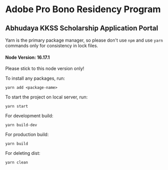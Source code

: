# Adobe Pro Bono Residency Program

## Abhudaya KKSS Scholarship Application Portal

Yarn is the primary package manager, so please don't use `npm` and use `yarn` commands only for consistency in lock files.

#### Node Version: 16.17.1

Please stick to this node version only!

To install any packages, run:

`yarn add <package-name>`

To start the project on local server, run:

`yarn start`

For development build:

`yarn build-dev`

For production build:

`yarn build`

For deleting dist:

`yarn clean`
